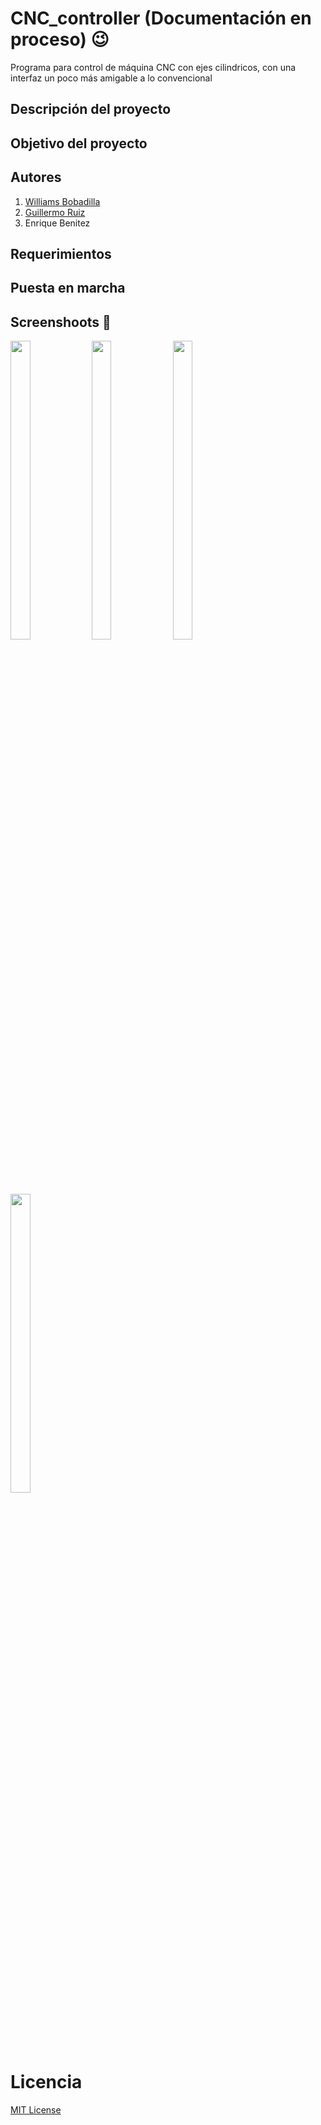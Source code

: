 # CNC_controller (Documentación en proceso)  :wink:
Programa para control de máquina CNC con ejes cilindricos, con una interfaz un poco más amigable a lo convencional
## Descripción del proyecto 


## Objetivo del proyecto 



## Autores 
  1. [Williams Bobadilla](https://github.com/WilliBobadilla)
  2. [Guillermo Ruiz](https://github.com/gbruiz)
  3. Enrique Benitez 
## Requerimientos


## Puesta en marcha 

## Screenshoots :iphone:
<p float="left">
<img src="./screenshoots/imagen1.png.jpg"  width="25%" height="35%" />
<img src="./screenshoots/imagen2.png.jpg"  width="25%" height="35%" />
 <img src="./screenshoots/imagen3.png.jpg"  width="25%" height="35%" />
  <img src="./screenshoots/imagen4.png.jpg"  width="25%" height="35%" />
</p>


# Licencia 
[MIT License](https://opensource.org/licenses/MIT)

